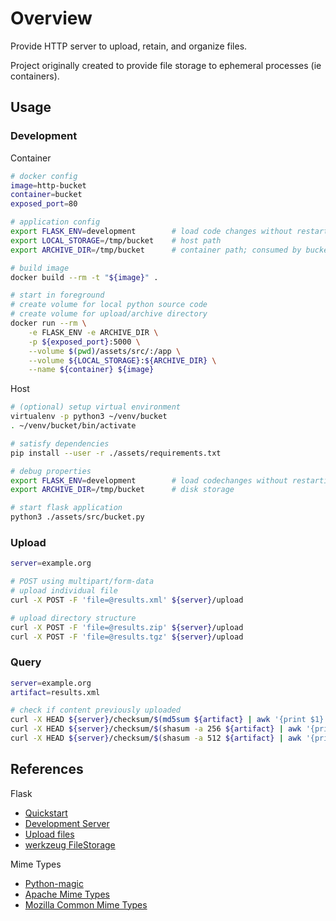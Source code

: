 # Overview

Provide HTTP server to upload, retain, and organize files.

Project originally created to provide file storage to ephemeral processes (ie containers).

## Usage

### Development

Container

```bash
# docker config
image=http-bucket
container=bucket
exposed_port=80

# application config
export FLASK_ENV=development        # load code changes without restarting server
export LOCAL_STORAGE=/tmp/bucket    # host path
export ARCHIVE_DIR=/tmp/bucket      # container path; consumed by bucket.py

# build image
docker build --rm -t "${image}" .

# start in foreground
# create volume for local python source code
# create volume for upload/archive directory
docker run --rm \
    -e FLASK_ENV -e ARCHIVE_DIR \
    -p ${exposed_port}:5000 \
    --volume $(pwd)/assets/src/:/app \
    --volume ${LOCAL_STORAGE}:${ARCHIVE_DIR} \
    --name ${container} ${image}
```

Host

```bash
# (optional) setup virtual environment
virtualenv -p python3 ~/venv/bucket
. ~/venv/bucket/bin/activate

# satisfy dependencies
pip install --user -r ./assets/requirements.txt

# debug properties
export FLASK_ENV=development        # load codechanges without restarting server
export ARCHIVE_DIR=/tmp/bucket      # disk storage

# start flask application
python3 ./assets/src/bucket.py
```

### Upload

```bash
server=example.org

# POST using multipart/form-data
# upload individual file
curl -X POST -F 'file=@results.xml' ${server}/upload

# upload directory structure
curl -X POST -F 'file=@results.zip' ${server}/upload
curl -X POST -F 'file=@results.tgz' ${server}/upload
```

### Query

```bash
server=example.org
artifact=results.xml

# check if content previously uploaded
curl -X HEAD ${server}/checksum/$(md5sum ${artifact} | awk '{print $1}')
curl -X HEAD ${server}/checksum/$(shasum -a 256 ${artifact} | awk '{print $1}')
curl -X HEAD ${server}/checksum/$(shasum -a 512 ${artifact} | awk '{print $1}')
```

## References

Flask

* [Quickstart](https://flask.palletsprojects.com/en/1.1.x/quickstart/#quickstart)
* [Development Server](https://flask.palletsprojects.com/en/1.1.x/server/#server)
* [Upload files](https://flask.palletsprojects.com/en/1.1.x/patterns/fileuploads/)
* [werkzeug FileStorage](https://werkzeug.palletsprojects.com/en/1.0.x/datastructures/#werkzeug.datastructures.FileStorage)

Mime Types

* [Python-magic](https://github.com/ahupp/python-magic)
* [Apache Mime Types](https://svn.apache.org/repos/asf/httpd/httpd/trunk/docs/conf/mime.types)
* [Mozilla Common Mime Types](https://developer.mozilla.org/en-US/docs/Web/HTTP/Basics_of_HTTP/MIME_types/Common_types)